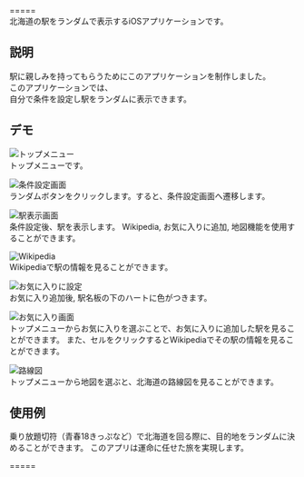 =====  
北海道の駅をランダムで表示するiOSアプリケーションです。

## 説明
駅に親しみを持ってもらうためにこのアプリケーションを制作しました。  
このアプリケーションでは、  
自分で条件を設定し駅をランダムに表示できます。  
  
  
  
## デモ
![トップメニュー](https://github.com/KongWenge/HokkaidoRandomStationApp/blob/master/Demo/top_menu.png)  
トップメニューです。  
  
![条件設定画面](https://github.com/KongWenge/HokkaidoRandomStationApp/blob/master/Demo/config_view.png)  
ランダムボタンをクリックします。すると、条件設定画面へ遷移します。  
  
![駅表示画面](https://github.com/KongWenge/HokkaidoRandomStationApp/blob/master/Demo/station_view.png)  
条件設定後、駅を表示します。
Wikipedia, お気に入りに追加, 地図機能を使用することができます。

![Wikipedia](https://github.com/KongWenge/HokkaidoRandomStationApp/blob/master/Demo/wiki_function.png)  
Wikipediaで駅の情報を見ることができます。
  
![お気に入りに設定](https://github.com/KongWenge/HokkaidoRandomStationApp/blob/master/Demo/station_favorite_function.png)  
お気に入り追加後, 駅名板の下のハートに色がつきます。
  
![お気に入り画面](https://github.com/KongWenge/HokkaidoRandomStationApp/blob/master/Demo/favorite_view.png)  
トップメニューからお気に入りを選ぶことで、お気に入りに追加した駅を見ることができます。
また、セルをクリックするとWikipediaでその駅の情報を見ることができます。
  
![路線図](https://github.com/KongWenge/HokkaidoRandomStationApp/blob/master/Demo/map_view.png)  
トップメニューから地図を選ぶと、北海道の路線図を見ることができます。
  
  
  
## 使用例
乗り放題切符（青春18きっぷなど）で北海道を回る際に、目的地をランダムに決めることができます。
このアプリは運命に任せた旅を実現します。

  
=====


